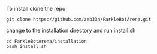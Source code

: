 To install clone the repo
```
git clone https://github.com/zeb33n/FarkleBotArena.git
```
change to the installation directory and run install.sh 
```
cd FarkleBotArena/installation
bash install.sh
```
